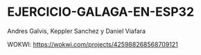 # EJERCICIO-GALAGA-EN-ESP32
Andres Galvis, Keppler Sanchez y Daniel Viafara

WOKWI: https://wokwi.com/projects/425988268568709121 
